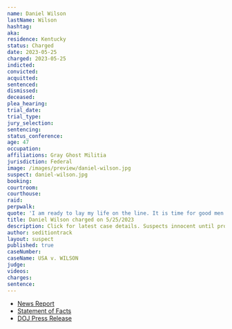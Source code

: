 ```yaml
---
name: Daniel Wilson
lastName: Wilson
hashtag: 
aka:
residence: Kentucky
status: Charged
date: 2023-05-25
charged: 2023-05-25
indicted:
convicted:
acquitted:
sentenced:
dismissed:
deceased:
plea_hearing:
trial_date:
trial_type:
jury_selection:
sentencing:
status_conference:
age: 47
occupation:
affiliations: Gray Ghost Militia
jurisdiction: Federal
image: /images/preview/daniel-wilson.jpg
suspect: daniel-wilson.jpg
booking:
courtroom:
courthouse:
raid:
perpwalk:
quote: 'I am ready to lay my life on the line. It is time for good men to do bad things.'
title: Daniel Wilson charged on 5/25/2023
description: Click for latest case details. Suspects innocent until proven guilty.
author: seditiontrack
layout: suspect
published: true
caseNumber: 
caseName: USA v. WILSON
judge:
videos:
charges:
sentence:
---
```

- [News Report](https://www.courier-journal.com/story/news/2023/05/25/daniel-edwin-wilson-of-louisville-arrested-jan-6-insurrection/70258453007/)
- [Statement of Facts](https://www.justice.gov/usao-dc/press-release/file/1585261/download)
- [DOJ Press Release](https://www.justice.gov/usao-dc/pr/kentucky-militia-member-charged-felony-and-misdemeanors-actions-during-jan-6-capitol)
